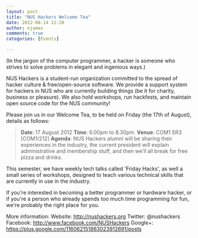 ```yaml
---
layout: post
title: "NUS Hackers Welcome Tea"
date: 2012-08-14 12:20
author: ejames
comments: true
categories: [Events]

---
```

(In the jargon of the computer programmer, a hacker is someone who strives to solve problems in elegant and ingenious ways.)

NUS Hackers is a student-run organization committed to the spread of hacker culture &amp; free/open-source software. We provide a support system for hackers in NUS who are currently building things (be it for charity, business or pleasure). We also hold workshops, run hackfests, and maintain open source code for the NUS community!

Please join us in our Welcome Tea, to be held on Friday (the 17th of August), details as follows:
<blockquote><strong>Date</strong>: 17 August 2012
<strong>Time</strong>: 6.00pm to 8.30pm.
<strong>Venue</strong>: COM1 SR3 [COM1/212]
<strong>Agenda</strong>: NUS Hackers alumni will be sharing their experiences in the industry, the current president will explain administrative and membership stuff, and then we’ll all break for free pizza and drinks.</blockquote>
This semester, we have weekly tech talks called 'Friday Hacks', as well a small series of workshops, designed to teach various technical skills that are currently in use in the industry.

If you're interested in becoming a better programmer or hardware hacker, or if you're a person who already spends too much time programming for fun, we're probably the right place for you.

More information:
Website: <a href="">http://nushackers.org</a>
Twitter: @nushackers
Facebook: <a href="http://www.facebook.com/NUSHackers">http://www.facebook.com/NUSHackers</a>
Google+: <a href="https://plus.google.com/116062151863023912691/posts">https://plus.google.com/116062151863023912691/posts</a>
